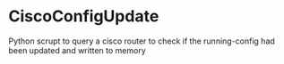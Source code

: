 # CiscoConfigUpdate
Python scrupt to query a cisco router to check if the running-config had been updated and written to memory
